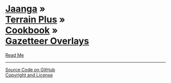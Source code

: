 [Jaanga](../../../index.html ) &raquo;<br>[Terrain Plus]( ../../index.html ) &raquo;<br>[Cookbook]( ../index.html ) &raquo;<br>[Gazetteer Overlays]( ./index.html )
=========================================================================================

<p id=rm >
	<a href=JavaScript:displayPage("readme.md",rm); >Read Me</a>
</p>

<!--
<p id=uf >
	<a href=./un-flatland/index.html >unFlatland</a>
</p>

<p id=hw >
	<a href=./hello-world/index.html>Hello World</a>
</p>

<p id=pv >
	<a href=./png-viewer/index.html >PNG Viewer</a>
</p>
-->

****

[Source Code on GitHub]( https://github.com/jaanga/ )  
[Copyright and License]( https://github.com/jaanga/jaanga.github.io/blob/master/jaanga-copyright-and-mit-license.md )